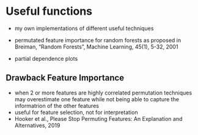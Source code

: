 # Useful functions

* my own implementations of different useful techniques

* permutated feature importance for random forests as proposed in Breiman, “Random Forests”, Machine Learning, 45(1), 5-32, 2001 
* partial dependence plots

## Drawback Feature Importance

* when 2 or more features are highly correlated permutation techniques may overestimate one feature while not being able to capture the informatrion of the other features
*  useful for feature selection, not for interpretation
* Hooker et al., Please Stop Permuting Features: An Explanation and Alternatives, 2019

